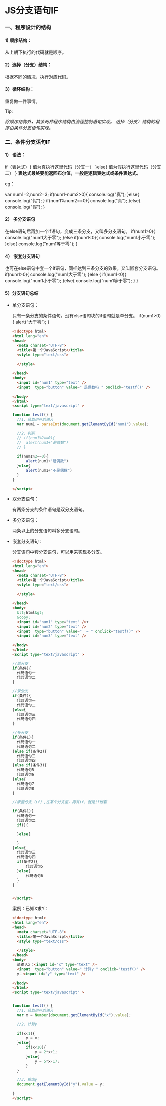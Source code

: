 # JS分支语句IF

### 一、程序设计的结构

#### 1) 顺序结构：

从上朝下执行的代码就是顺序。

#### 2）选择（分支）结构：

根据不同的情况，执行对应代码。

#### 3）循环结构：

重复做一件事情。

Tip:

*除顺序结构外，其余两种程序结构由流程控制语句实现。*
*选择（分支）结构的程序由条件分支语句实现。*

### 二、条件分支语句IF

#### 1） 语法：

if（表达式）{
 值为真执行这里代码（分支一）
}else{
 值为假执行这里代码（分支二）
}
**表达式最终要能返回布尔值，一般是逻辑表达式或条件表达式。**

eg：

var num1=2,num2=3;
if(num1-num2>0){
	console.log("真");
}else{
	console.log("假");
}
if(num1%num2==0){
	console.log("真");
}else{
	console.log("假");
}

#### 2） 多分支语句

在else语句后再加一个if语句，变成三条分支，又叫多分支语句。
if(num1>0){
console.log("num1大于零");
}else if(num1<0){
console.log("num1小于零");
}else{
console.log(“num1等于零");
}

#### 4） 嵌套分支语句

也可在else语句中套一个if语句，同样达到三条分支的效果，又叫嵌套分支语句。
if(num1>0){
console.log("num1大于零");
}else {
if(num1<0){
console.log("num1小于零");
}else{
console.log(“num1等于零");
}
}

#### 5）分支语句总结

* 单分支语句：

  只有一条分支的条件语句。没有else语句块的if语句就是单分支。
  if(num1>0){
  alert(“大于零”);
  }

  ```html
  <!doctype html>
  <html lang="en">
  <head>
  	<meta charset="UTF-8">
  	<title>第一个JavaScript</title>
  	<style type="text/css">
  		
  	</style>
  	
  </head>
  <body>
  	<input id="num1" type="text" />
  	<input  type="button" value=" 是偶数吗 " onclick="testf()" />
  	
  </body>
  </html>
  <script type="text/javascript" >
  
  function testf() {
  	//1、获取用户的输入
  	var num1 = parseInt(document.getElementById("num1").value);
  
  	//2、判断
  	// if(num1%2==0){
  	// 	alert(num1+"是偶数")
  	// }
  	
  	if(num1%2==0){
  		alert(num1+"是偶数")
  	}else{
  		alert(num1+"不是偶数")
  	}		
  }	
  
  </script>
  ```

* 双分支语句：

  有两条分支的条件语句是双分支语句。

* 多分支语句：

  两条以上的分支语句叫多分支语句。

* 嵌套分支语句：

  分支语句中套分支语句，可以用来实现多分支。

  ```html
  <!doctype html>
  <html lang="en">
  <head>
  	<meta charset="UTF-8">
  	<title>第一个JavaScript</title>
  	<style type="text/css">
  		
  	</style>
  	
  </head>
  <body>
   	&lt;html&gt;
   	&copy;
  	<input id="num1" type="text" />+
  	<input id="num2" type="text" />
  	<input  type="button" value="  = " onclick="testf()" />
  	<input id="num3" type="text" />
  	
  </body>
  </html>
  <script type="text/javascript" >
  
  //单分支
  if(条件){
  	代码语句一
  	代码语句二
  }
  
  //双分支
  if(条件){
  	代码语句一
  	代码语句二
  }else{
  	代码语句三
  	代码语句四
  }
  
  //多分支
  if(条件1){
  	代码语句一
  	代码语句二
  }else if(条件2){
  	代码语句三
  	代码语句四
  }else if(条件3){
  	代码语句5
  	代码语句6
  }else{
  	代码语句7
  	代码语句8	
  }
  
  //嵌套分支（if）,在某个分支里，再有if，就是if嵌套
  
  if(条件1){
  	代码语句一
  	代码语句二
  	if(){
  
  	}else{
  
  	}
  }else{
  	代码语句三
  	代码语句四
  	if(条件2){
  		代码语句5
  	}else{
  		代码语句6
  	}
  }
  
  
  </script>
  ```

  案例：已知X求Y：

  ```html
  <!doctype html>
  <html lang="en">
  <head>
  	<meta charset="UTF-8">
  	<title>第一个JavaScript</title>
  	<style type="text/css">
  		
  	</style>
  </head>
  <body>
  	请输入x：<input id="x" type="text" />
  	<input  type="button" value=" 计算y " onclick="testf()" />
  	y：<input id="y" type="text" />
  	
  </body>
  </html>
  <script type="text/javascript" >
  
  
  function testf() {
  	//1、获取用户的输入
  	var x = Number(document.getElementById("x").value);
  
  	//2、计算y
  	
  	if(x<1){
  		y = x;
  	}else{
  		if(x<10){
  			y = 2*x+1;
  		}else{
  			y = 5*x-17;
  		}
  	}
  
  	//3、输出y
  	document.getElementById("y").value = y;
  	
  }	
  </script>
  ```

  